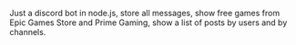 Just a discord bot in node.js, store all messages, show free games from Epic Games Store and Prime Gaming, show a list of posts by users and by channels.
